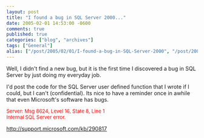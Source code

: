 ```yaml
---
layout: post
title: "I found a bug in SQL Server 2000..."
date: 2005-02-01 14:53:00 -0600
comments: true
published: true
categories: ["blog", "archives"]
tags: ["General"]
alias: ["/post/2005/02/01/I-found-a-bug-in-SQL-Server-2000", "/post/2005/02/01/i-found-a-bug-in-sql-server-2000"]
---
```

<!-- more -->
<p>
Well, I didn&#39;t find a new bug, but it is the first time I discovered a bug in SQL Server by just doing my everyday job.
</p>
<p>
I&#39;d post the code for the SQL Server user defined function that I wrote if I could, but I can&#39;t (confidential). Its nice to have a reminder once in awhile that even Microsoft&#39;s software has bugs.
</p>
<p>
<font size="2" color="#ff0000">Server: Msg 8624, Level 16, State 8, Line 1<br />
Internal SQL Server error.</font>
</p>
<p>
<a href="http://support.microsoft.com/kb/290817">http://support.microsoft.com/kb/290817</a>
</p>
